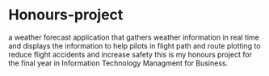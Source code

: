 # Honours-project
a weather forecast application that gathers weather information in real time and displays the information to help pilots in flight path and route plotting to reduce flight accidents and increase safety
this is my honours project for the final year in Information Technology Managment for Business. 
